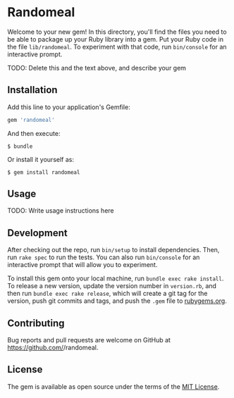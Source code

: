 # Randomeal

Welcome to your new gem! In this directory, you'll find the files you need to be able to package up your Ruby library into a gem. Put your Ruby code in the file `lib/randomeal`. To experiment with that code, run `bin/console` for an interactive prompt.

TODO: Delete this and the text above, and describe your gem

## Installation

Add this line to your application's Gemfile:

```ruby
gem 'randomeal'
```

And then execute:

    $ bundle

Or install it yourself as:

    $ gem install randomeal

## Usage

TODO: Write usage instructions here

## Development

After checking out the repo, run `bin/setup` to install dependencies. Then, run `rake spec` to run the tests. You can also run `bin/console` for an interactive prompt that will allow you to experiment.

To install this gem onto your local machine, run `bundle exec rake install`. To release a new version, update the version number in `version.rb`, and then run `bundle exec rake release`, which will create a git tag for the version, push git commits and tags, and push the `.gem` file to [rubygems.org](https://rubygems.org).

## Contributing

Bug reports and pull requests are welcome on GitHub at https://github.com/<goatcheese82>/randomeal.

## License

The gem is available as open source under the terms of the [MIT License](http://opensource.org/licenses/MIT).
